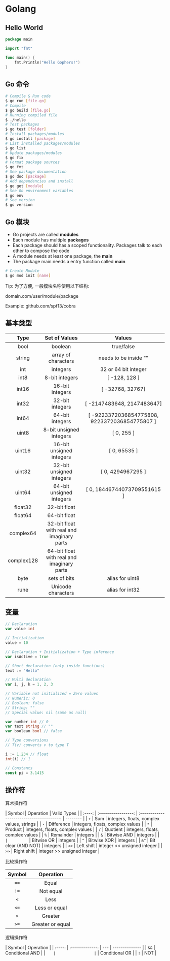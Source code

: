 # Golang

## Hello World

```go
package main

import "fmt"

func main() {
    fmt.Println("Hello Gophers!")
}
```

## Go 命令

```bash
# Compile & Run code
$ go run [file.go]
# Compile
$ go build [file.go]
# Running compiled file
$ ./hello
# Test packages
$ go test [folder]
# Install packages/modules
$ go install [package]
# List installed packages/modules
$ go list
# Update packages/modules
$ go fix
# Format package sources
$ go fmt
# See package documentation
$ go doc [package]
# Add dependencies and install
$ go get [module]
# See Go environment variables
$ go env
# See version
$ go version
```

## Go 模块

- Go projects are called **modules**
- Each module has multiple **packages**
- Each package should has a scoped functionality. Packages talk to each other to compose the code
- A module needs at least one package, the **main**
- The package main needs a entry function called **main**

```bash
# Create Module
$ go mod init [name]
```

Tip: 为了方便, 一般模块名称使用以下结构:

domain.com/user/module/package

Example: github.com/spf13/cobra

## 基本类型

|    Type    |               Set of Values                |                    Values                     |
| :--------: | :----------------------------------------: | :-------------------------------------------: |
|    bool    |                  boolean                   |                  true/false                   |
|   string   |            array of characters             |             needs to be inside ""             |
|    int     |                  integers                  |             32 or 64 bit integer              |
|    int8    |               8-bit integers               |                 [ -128, 128 ]                 |
|   int16    |              16-bit integers               |               [ -32768, 32767]                |
|   int32    |              32-bit integers               |          [ -2147483648, 2147483647]           |
|   int64    |              64-bit integers               | [ -9223372036854775808, 9223372036854775807 ] |
|   uint8    |          8-bit unsigned integers           |                  [ 0, 255 ]                   |
|   uint16   |          16-bit unsigned integers          |                 [ 0, 65535 ]                  |
|   uint32   |          32-bit unsigned integers          |               [ 0, 4294967295 ]               |
|   uint64   |          64-bit unsigned integers          |          [ 0, 18446744073709551615 ]          |
|  float32   |                32-bit float                |                                               |
|  float64   |                64-bit float                |                                               |
| complex64  | 32-bit float with real and imaginary parts |                                               |
| complex128 | 64-bit float with real and imaginary parts |                                               |
|    byte    |                sets of bits                |                alias for uint8                |
|    rune    |             Unicode characters             |                alias for int32                |

## 变量

```go
// Declaration
var value int

// Initialization
value = 10

// Declaration + Initialization + Type inference
var isActive = true

// Short declaration (only inside functions)
text := "Hello"

// Multi declaration
var i, j, k = 1, 2, 3

// Variable not initialized = Zero values
// Numeric: 0
// Boolean: false
// String: ""
// Special value: nil (same as null)

var number int // 0
var text string // ""
var boolean bool // false

// Type conversions
// T(v) converts v to type T

i := 1.234 // float
int(i) // 1

// Constants
const pi = 3.1415
```

## 操作符

算术操作符

| Symbol |      Operation      |                Valid Types                |
| :----: | :-----------------: | :---------------------------------------: | -------- |
|  `+`   |         Sum         | integers, floats, complex values, strings |
|  `-`   |     Difference      |     integers, floats, complex values      |
|  `*`   |       Product       |     integers, floats, complex values      |
|  `/`   |      Quotient       |     integers, floats, complex values      |
|  `%`   |      Remainder      |                 integers                  |
|  `&`   |     Bitwise AND     |                 integers                  |
|   `    |          `          |                Bitwise OR                 | integers |
|  `^`   |     Bitwise XOR     |                 integers                  |
|  `&^`  | Bit clear (AND NOT) |                 integers                  |
|  `<<`  |     Left shift      |        integer << unsigned integer        |
|  `>>`  |     Right shift     |        integer >> unsigned integer        |

比较操作符

| Symbol |    Operation     |
| :----: | :--------------: |
|  `==`  |      Equal       |
|  `!=`  |    Not equal     |
|  `<`   |       Less       |
|  `<=`  |  Less or equal   |
|  `>`   |     Greater      |
|  `>=`  | Greater or equal |

逻辑操作符

| Symbol |    Operation    |
| :----: | :-------------: | --- | -------------- |
|  `&&`  | Conditional AND |
|   `    |                 | `   | Conditional OR |
|  `!`   |       NOT       |
